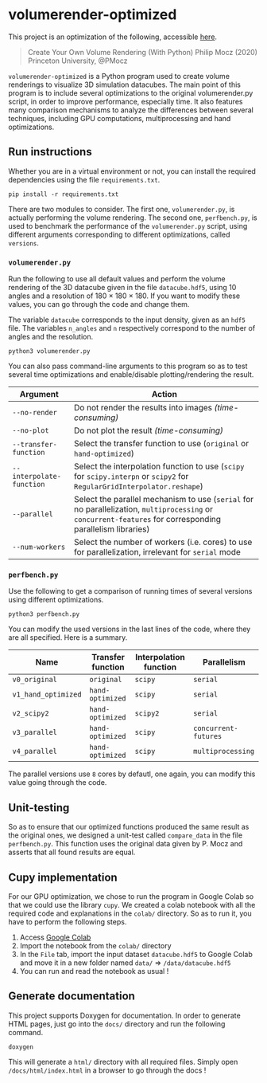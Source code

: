 # volumerender-optimized

This project is an optimization of the following, accessible [here](https://github.com/pmocz/volumerender-python).
> Create Your Own Volume Rendering (With Python)
> Philip Mocz (2020) Princeton University, @PMocz 

`volumerender-optimized` is a Python program used to create volume renderings to visualize 3D simulation datacubes. The main point of this program
is to include several optimizations to the original volumerender.py script, in order to improve performance, especially time. It also features many comparison mechanisms to analyze the differences between several techniques, including GPU computations, multiprocessing and hand optimizations. 

## Run instructions
Whether you are in a virtual environment or not, you can install the required dependencies using the file `requirements.txt`.
```shell=
pip install -r requirements.txt
```

There are two modules to consider. The first one, `volumerender.py`, is actually performing the volume rendering. The second one, `perfbench.py`, is used to benchmark the performance of the `volumerender.py` script, using different arguments corresponding to different optimizations, called `versions`. 


### `volumerender.py`

Run the following to use all default values and perform the volume rendering of the 3D datacube given in the file `datacube.hdf5`, using 10 angles and a resolution of 180 $\times$ 180 $\times$ 180. If you want to modify these values, you can go through the code and change them. 

The variable `datacube` corresponds to the input density, given as an `hdf5` file. 
The variables `n_angles` and `n` respectively correspond to the number of angles and the resolution. 

```shell=
python3 volumerender.py
````

You can also pass command-line arguments to this program so as to test several time optimizations and enable/disable plotting/rendering the result.

| Argument | Action |
| - | - |
| `--no-render`| Do not render the results into images *(time-consuming)* |
| `--no-plot` | Do not plot the result *(time-consuming)* |
| `--transfer-function` | Select the transfer function to use (`original` or `hand-optimized`) |
| `--interpolate-function` | Select the interpolation function to use (`scipy` for `scipy.interpn` or `scipy2` for `RegularGridInterpolator.reshape`) |
|`--parallel` | Select the parallel mechanism to use (`serial` for no parallelization, `multiprocessing` or `concurrent-features` for corresponding parallelism libraries) |
| `--num-workers` | Select the number of workers (i.e. cores) to use for parallelization, irrelevant for `serial` mode

### `perfbench.py`

Use the following to get a comparison of running times of several versions using different optimizations.
```shell=
python3 perfbench.py
```

You can modify the used versions in the last lines of the code, where they are all specified. Here is a summary. 

| Name | Transfer function | Interpolation function | Parallelism |
| - | - | - | - |
| `v0_original` | `original` | `scipy` | `serial` |
| `v1_hand_optimized` | `hand-optimized` | `scipy` | `serial` |
| `v2_scipy2` | `hand-optimized` | `scipy2` | `serial` |
| `v3_parallel` | `hand-optimized` | `scipy` | `concurrent-futures` |
| `v4_parallel` | `hand-optimized` | `scipy` | `multiprocessing` |

The parallel versions use `8` cores by defautl, one again, you can modify this value going through the code. 


## Unit-testing
So as to ensure that our optimized functions produced the same result as the original ones, we designed a unit-test called `compare_data` in the file `perfbench.py`. This function uses the original data given by P. Mocz and asserts that all found results are equal.

## Cupy implementation
For our GPU optimization, we chose to run the program in Google Colab so that we could use the library `cupy`. We created a colab notebook with all the required code and explanations in the `colab/` directory. So as to run it, you have to perform the following steps. 
1. Access [Google Colab](https://colab.research.google.com/)
2. Import the notebook from the `colab/` directory
3. In the `File` tab, import the input dataset `datacube.hdf5` to Google Colab and move it in a new folder named `data/` => `/data/datacube.hdf5`
4. You can run and read the notebook as usual !


## Generate documentation
This project supports Doxygen for documentation. In order to generate HTML pages, just go into the `docs/` directory and run the following command. 
```shell=
doxygen 
```
This will generate a `html/` directory with all required files. Simply open `/docs/html/index.html` in a browser to go through the docs !